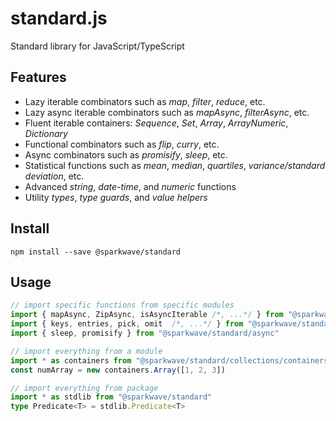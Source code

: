 # standard.js
Standard library for JavaScript/TypeScript

## Features
- Lazy iterable combinators such as _map_, _filter_, _reduce_, etc.
- Lazy async iterable combinators such as _mapAsync_, _filterAsync_, etc.
- Fluent iterable containers: _Sequence_, _Set_, _Array_, _ArrayNumeric_, _Dictionary_
- Functional combinators such as _flip_, _curry_, etc.
- Async combinators such as _promisify_, _sleep_, etc.
- Statistical functions such as _mean_, _median_, _quartiles_, _variance/standard deviation_, etc.
- Advanced _string_, _date-time_, and _numeric_ functions
- Utility _types_, _type guards_, and _value helpers_


## Install
`npm install --save @sparkwave/standard`


## Usage
```ts
// import specific functions from specific modules
import { mapAsync, ZipAsync, isAsyncIterable /*, ...*/ } from "@sparkwave/standard/collections/combinators"
import { keys, entries, pick, omit  /*, ...*/ } from "@sparkwave/standard/object"
import { sleep, promisify } from "@sparkwave/standard/async"

// import everything from a module
import * as containers from "@sparkwave/standard/collections/containers"
const numArray = new containers.Array([1, 2, 3])

// import everything from package
import * as stdlib from "@sparkwave/standard"
type Predicate<T> = stdlib.Predicate<T>
```